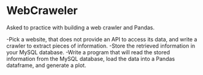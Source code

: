 # WebCraweler
Asked to practice with building a web crawler and Pandas. 

-Pick a website, that does not provide an API to access its data, and write a crawler to extract pieces of information.
-Store the retrieved information in your MySQL database.
-Write a program that will read the stored information from the MySQL database, load the data into a Pandas dataframe, and generate a    plot.
